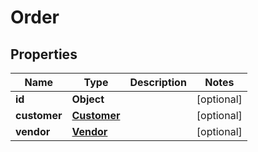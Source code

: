 

# Order


## Properties

| Name | Type | Description | Notes |
|------------ | ------------- | ------------- | -------------|
|**id** | **Object** |  |  [optional] |
|**customer** | [**Customer**](Customer.md) |  |  [optional] |
|**vendor** | [**Vendor**](Vendor.md) |  |  [optional] |



